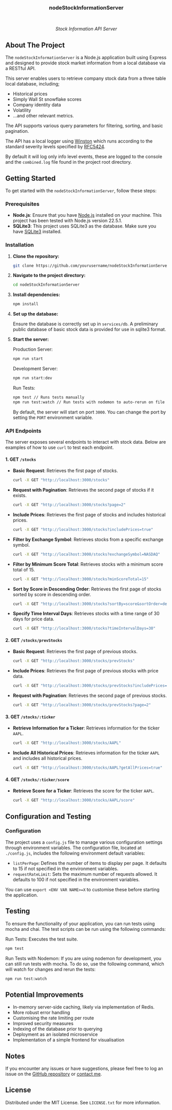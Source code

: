 <h3 align="center">nodeStockInformationServer</h3>
<br>
<p align="center"><i>Stock Information API Server</i></p>

## About The Project

The `nodeStockInformationServer` is a Node.js application built using Express and designed to provide stock market information from a local database via a RESTful API. 

This server enables users to retrieve company stock data from a three table local database, including;
- Historical prices
- Simply Wall St snowflake scores
- Company identity data
- Volatility
- ...and other relevant metrics.

The API supports various query parameters for filtering, sorting, and basic pagination.

The API has a local logger using [Winston](https://github.com/winstonjs/winston) which runs according to the standard severity levels specified by [RFC5424](https://tools.ietf.org/html/rfc5424). 

By default it will log only info level events, these are logged to the console and the `combined.log` file found in the project root directory.

## Getting Started

To get started with the `nodeStockInformationServer`, follow these steps:

### Prerequisites

- **Node.js**: Ensure that you have [Node.js](https://nodejs.org/) installed on your machine. This project has been tested with Node.js version 22.5.1.
- **SQLite3**: This project uses SQLite3 as the database. Make sure you have [SQLite3](https://www.sqlite.org/index.html) installed.

### Installation

1. **Clone the repository:**

   ```bash
   git clone https://github.com/yourusername/nodeStockInformationServer.git
   ```

2. **Navigate to the project directory:**

   ```bash
   cd nodeStockInformationServer
   ```

3. **Install dependencies:**

   ```bash
   npm install
   ```

4. **Set up the database:**

   Ensure the database is correctly set up in `services/db`. A preliminary public database of basic stock data is provided for use in sqlite3 format.

5. **Start the server:**

   Production Server:
   ```bash
   npm run start
   ```

   Development Server:
   ```bash
   npm run start:dev
   ```

   Run Tests:
   ```bash
   npm test // Runs tests manually
   npm run test:watch // Run tests with nodemon to auto-rerun on file changes
   ```

   By default, the server will start on port `3000`. You can change the port by setting the `PORT` environment variable.

### API Endpoints

The server exposes several endpoints to interact with stock data. Below are examples of how to use `curl` to test each endpoint.

#### 1. **GET `/stocks`**

- **Basic Request**: Retrieves the first page of stocks.
  ```bash
  curl -X GET "http://localhost:3000/stocks"
  ```

- **Request with Pagination**: Retrieves the second page of stocks if it exists.
  ```bash
  curl -X GET "http://localhost:3000/stocks?page=2"
  ```

- **Include Prices**: Retrieves the first page of stocks and includes historical prices.
  ```bash
  curl -X GET "http://localhost:3000/stocks?includePrices=true"
  ```

- **Filter by Exchange Symbol**: Retrieves stocks from a specific exchange symbol.
  ```bash
  curl -X GET "http://localhost:3000/stocks?exchangeSymbol=NASDAQ"
  ```

- **Filter by Minimum Score Total**: Retrieves stocks with a minimum score total of 15.
  ```bash
  curl -X GET "http://localhost:3000/stocks?minScoreTotal=15"
  ```

- **Sort by Score in Descending Order**: Retrieves the first page of stocks sorted by score in descending order.
  ```bash
  curl -X GET "http://localhost:3000/stocks?sortBy=score&sortOrder=desc"
  ```

- **Specify Time Interval Days**: Retrieves stocks with a time range of 30 days for price data.
  ```bash
  curl -X GET "http://localhost:3000/stocks?timeIntervalDays=30"
  ```

#### 2. **GET `/stocks/prevStocks`**

- **Basic Request**: Retrieves the first page of previous stocks.
  ```bash
  curl -X GET "http://localhost:3000/stocks/prevStocks"
  ```

- **Include Prices**: Retrieves the first page of previous stocks with price data.
  ```bash
  curl -X GET "http://localhost:3000/stocks/prevStocks?includePrices=true"
  ```

- **Request with Pagination**: Retrieves the second page of previous stocks.
  ```bash
  curl -X GET "http://localhost:3000/stocks/prevStocks?page=2"
  ```

#### 3. **GET `/stocks/:ticker`**

- **Retrieve Information for a Ticker**: Retrieves information for the ticker `AAPL`.
  ```bash
  curl -X GET "http://localhost:3000/stocks/AAPL"
  ```

- **Include All Historical Prices**: Retrieves information for the ticker `AAPL` and includes all historical prices.
  ```bash
  curl -X GET "http://localhost:3000/stocks/AAPL?getAllPrices=true"
  ```

#### 4. **GET `/stocks/:ticker/score`**

- **Retrieve Score for a Ticker**: Retrieves the score for the ticker `AAPL`.
  ```bash
  curl -X GET "http://localhost:3000/stocks/AAPL/score"
  ```
## Configuration and Testing

### Configuration

The project uses a `config.js` file to manage various configuration settings through environment variables. The configuration file, located at `./config.js`, includes the following environment default variables:
- `listPerPage`: Defines the number of items to display per page. It defaults to 15 if not specified in the environment variables.
- `requestRateLimit`: Sets the maximum number of requests allowed. It defaults to 100 if not specified in the environment variables.

You can use `export <ENV VAR NAME>=X` to customise these before starting the application.

## Testing

To ensure the functionality of your application, you can run tests using mocha and chai. The test scripts can be run using the following commands:

Run Tests:
Executes the test suite.
```bash
npm test
```

Run Tests with Nodemon:
If you are using nodemon for development, you can still run tests with mocha. To do so, use the following command, which will watch for changes and rerun the tests:

```bash
npm run test:watch
```

## Potential Improvements

- In-memory server-side caching, likely via implementation of Redis.
- More robust error handling
- Customising the rate limiting per route
- Improved security measures
- Indexing of the database prior to querying
- Deployment as an isolated microservice
- Implementation of a simple frontend for visualisation

## Notes

If you encounter any issues or have suggestions, please feel free to log an issue on the [GitHub repository](https://github.com/CarterFaceySmith/nodeStockInformationServer) or [contact me](mailto:carterfs@proton.me).

## License

Distributed under the MIT License. See `LICENSE.txt` for more information.
